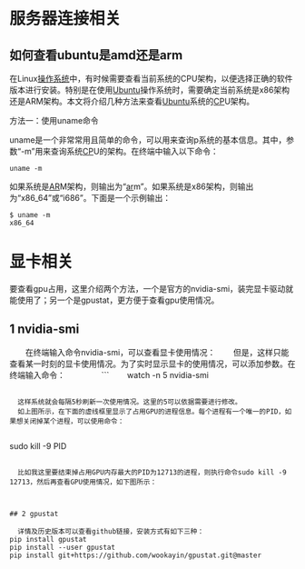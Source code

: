 # 服务器连接相关

## 如何查看ubuntu是amd还是arm

在Linux[操作系统](http://www.volcengine.com/product/velinux)中，有时候需要查看当前系统的CPU架构，以便选择正确的软件版本进行安装。特别是在使用[Ubuntu](http://www.volcengine.com/product/velinux)操作系统时，需要确定当前系统是x86架构还是ARM架构。本文将介绍几种方法来查看[Ubuntu](http://www.volcengine.com/product/velinux)系统的[CP](http://www.volcengine.com/product/cp)U架构。

方法一：使用uname命令

uname是一个非常常用且简单的命令，可以用来查询p系统的基本信息。其中，参数“-m”用来查询系统[CP](http://www.volcengine.com/product/cp)U的架构。在终端中输入以下命令：

```
uname -m
```

如果系统是[AR](http://www.volcengine.com/product/AR)M架构，则输出为“[ar](http://www.volcengine.com/product/AR)m”。如果系统是x86架构，则输出为“x86_64”或“i686”。下面是一个示例输出：

```
$ uname -m
x86_64
```


# 显卡相关

要查看gpu占用，这里介绍两个方法，一个是官方的nvidia-smi，装完显卡驱动就能使用了；另一个是gpustat，更方便于查看gpu使用情况。
## 1 nvidia-smi

  在终端输入命令nvidia-smi，可以查看显卡使用情况：
  但是，这样只能查看某一时刻的显卡使用情况。为了实时显示显卡的使用情况，可以添加参数。在终端输入命令：
  
  ```
  watch -n 5 nvidia-smi
```

  这样系统就会每隔5秒刷新一次使用情况。这里的5可以依据需要进行修改。
  如上图所示，在下面的虚线框里显示了占用GPU的进程信息。每个进程有一个唯一的PID，如果想关闭掉某个进程，可以使用命令：
  
```
sudo kill -9  PID
```

  比如我这里要结束掉占用GPU内存最大的PID为12713的进程，则执行命令sudo kill -9 12713，然后再查看GPU使用情况，如下图所示：

  

## 2 gpustat

  详情及历史版本可以查看github链接，安装方式有如下三种：
pip install gpustat
pip install --user gpustat
pip install git+https://github.com/wookayin/gpustat.git@master
